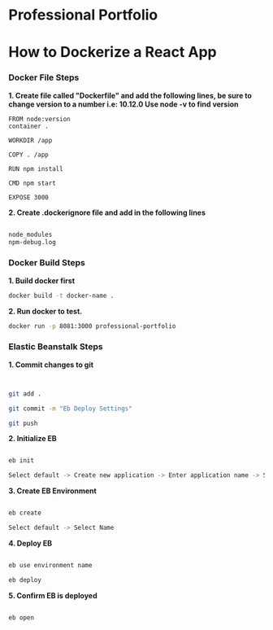 # Professional Portfolio

# How to Dockerize a React App

### Docker File Steps

__1. Create file called "Dockerfile" and add the following lines, be sure to change version to a number i.e: 10.12.0
Use node -v to find version__

```
FROM node:version
container .

WORKDIR /app

COPY . /app

RUN npm install

CMD npm start

EXPOSE 3000
```

__2. Create .dockerignore file and add in the following lines__

```sh

node_modules
npm-debug.log

```


### Docker Build Steps

__1. Build docker first__

```sh
docker build -t docker-name .
```
__2. Run docker to test.__

```sh
docker run -p 8081:3000 professional-portfolio
```

### Elastic Beanstalk Steps

__1. Commit changes to git__
```sh


git add .

git commit -m "Eb Deploy Settings"

git push
```

__2. Initialize EB__
```sh

eb init 

Select default -> Create new application -> Enter application name -> Setup ssh
```
__3. Create EB Environment__
```sh

eb create

Select default -> Select Name
```
__4. Deploy EB__
```sh

eb use environment name

eb deploy
```
__5. Confirm EB is deployed__
```sh

eb open

```
